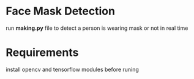 # Face Mask Detection
run **making.py** file to detect a person is wearing mask or not in real time

# Requirements
install opencv and tensorflow modules before runing
